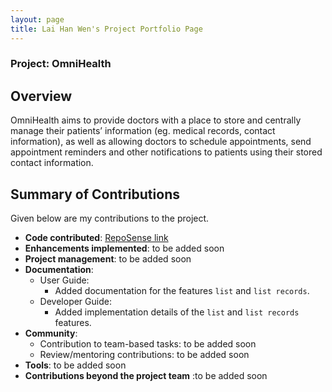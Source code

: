 ```yaml
---
layout: page
title: Lai Han Wen's Project Portfolio Page
---
```


### Project: OmniHealth

## Overview

OmniHealth aims to provide doctors with a place to store and centrally manage their patients’ information (eg. medical records, contact information), as well as allowing doctors to schedule appointments, send appointment reminders and other notifications to patients using their stored contact information.

## Summary of Contributions

Given below are my contributions to the project.

* **Code contributed**: [RepoSense link](https://nus-cs2103-ay2223s1.github.io/tp-dashboard/?search=hanwenlai&breakdown=true)
* **Enhancements implemented**: to be added soon
* **Project management**: to be added soon
* **Documentation**:
  * User Guide:
    * Added documentation for the features `list` and `list records`.
  * Developer Guide:
    * Added implementation details of the `list` and `list records` features.
* **Community**:
  * Contribution to team-based tasks: to be added soon 
  * Review/mentoring contributions: to be added soon
* **Tools**: to be added soon
* **Contributions beyond the project team** :to be added soon
